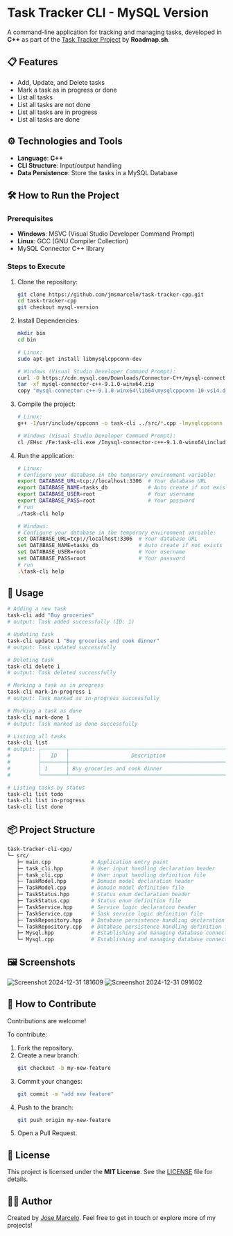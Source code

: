# Task Tracker CLI - MySQL Version

A command-line application for tracking and managing tasks, developed in **C++** as part of the [Task Tracker Project](https://roadmap.sh/projects/task-tracker) by **Roadmap.sh**.

## 📋 Features
- Add, Update, and Delete tasks
- Mark a task as in progress or done
- List all tasks
- List all tasks are not done
- List all tasks are in progress
- List all tasks are done

## ⚙️ Technologies and Tools

- **Language**: **C++**
- **CLI Structure**: Input/output handling
- **Data Persistence**: Store the tasks in a MySQL Database

## 🛠️ How to Run the Project

### Prerequisites

  - **Windows**: MSVC (Visual Studio Developer Command Prompt)
  - **Linux**: GCC (GNU Compiler Collection)
  - MySQL Connector C++ library

### Steps to Execute

1. Clone the repository:
   ```bash
   git clone https://github.com/jmsmarcelo/task-tracker-cpp.git
   cd task-tracker-cpp
   git checkout mysql-version
   ```
2. Install Dependencies:
   ```bash
   mkdir bin
   cd bin
   
   # Linux:
   sudo apt-get install libmysqlcppconn-dev

   # Windows (Visual Studio Developer Command Prompt):
   curl -O https://cdn.mysql.com/Downloads/Connector-C++/mysql-connector-c++-9.1.0-winx64.zip
   tar -xf mysql-connector-c++-9.1.0-winx64.zip
   copy "mysql-connector-c++-9.1.0-winx64\lib64\mysqlcppconn-10-vs14.dll"
   ```
3. Compile the project:
   ```bash
   # Linux:
   g++ -I/usr/include/cppconn -o task-cli ../src/*.cpp -lmysqlcppconn

   # Windows (Visual Studio Developer Command Prompt):
   cl /EHsc /Fe:task-cli.exe /Imysql-connector-c++-9.1.0-winx64\include\jdbc ..\src\*.cpp mysql-connector-c++-9.1.0-winx64\lib64\vs14\mysqlcppconn.lib
   ```
4. Run the application:
   ```bash
   # Linux:
   # Configure your database in the temporary environment variable:
   export DATABASE_URL=tcp://localhost:3306  # Your database URL
   export DATABASE_NAME=tasks_db             # Auto create if not exists
   export DATABASE_USER=root                 # Your username
   export DATABASE_PASS=root                 # Your password
   # run
   ./task-cli help

   # Windows:
   # Configure your database in the temporary environment variable:
   set DATABASE_URL=tcp://localhost:3306  # Your database URL
   set DATABASE_NAME=tasks_db             # Auto create if not exists
   set DATABASE_USER=root                 # Your username
   set DATABASE_PASS=root                 # Your password
   # run
   .\task-cli help
   ```

## 📌 Usage
```bash
# Adding a new task
task-cli add "Buy groceries"
# output: Task added successfully (ID: 1)

# Updating task
task-cli update 1 "Buy groceries and cook dinner"
# output: Task updated successfully

# Deleting task
task-cli delete 1
# output: Task deleted successfully

# Marking a task as in progress
task-cli mark-in-progress 1
# output: Task marked as in-progress successfully

# Marking a task as done
task-cli mark-done 1
# output: Task marked as done successfully

# Listing all tasks
task-cli list
# output: ┌────────┬────────────────────────────────────────────────────┬─────────────┬─────────────────────┬─────────────────────┐
#         │   ID   │                    Description                     │    Status   │     Created At      │     Updated At      │
#         ├────────┼────────────────────────────────────────────────────┼─────────────┼─────────────────────┼─────────────────────┤
#         │ 1      │ Buy groceries and cook dinner                      │ todo        │ 2024-12-31 09:14:19 │ 2024-12-31 09:24:32 │
#         └────────┴────────────────────────────────────────────────────┴─────────────┴─────────────────────┴─────────────────────┘

# Listing tasks by status
task-cli list todo
task-cli list in-progress
task-cli list done
```

## 📦 Project Structure
```bash
task-tracker-cli-cpp/
└─ src/
   ├─ main.cpp             # Application entry point
   ├─ task_cli.hpp         # User input handling declaration header
   ├─ task_cli.cpp         # User input handling definition file
   ├─ TaskModel.hpp        # Domain model declaration header
   ├─ TaskModel.cpp        # Domain model definition file
   ├─ TaskStatus.hpp       # Status enum declaration header
   ├─ TaskStatus.cpp       # Status enum definition file
   ├─ TaskService.hpp      # Service logic declaration header
   ├─ TaskService.cpp      # Sask service logic definition file
   ├─ TaskRepository.hpp   # Database persistence handling declaration header
   └─ TaskRepository.cpp   # Database persistence handling definition file
   ├─ Mysql.hpp            # Establishing and managing database connections declaration header
   └─ Mysql.cpp            # Establishing and managing database connections definition file
```
## 🖼️ Screenshots
![Screenshot 2024-12-31 181609](https://github.com/user-attachments/assets/f274169f-12d0-47f7-aec7-b496013f8205)
![Screenshot 2024-12-31 091602](https://github.com/user-attachments/assets/f1603f2a-cb3a-4bb1-96b7-ea62f66df482)

## 📖 How to Contribute

Contributions are welcome!

To contribute:
1. Fork the repository.
2. Create a new branch:
   ```bash
   git checkout -b my-new-feature
   ```
3. Commit your changes:
   ```bash
   git commit -m "add new feature"
   ```
4. Push to the branch:
   ```bash
   git push origin my-new-feature
   ```
5. Open a Pull Request.

## 📜 License
This project is licensed under the **MIT License**. See the [LICENSE](https://github.com/jmsmarcelo/task-tracker-cli-cpp/blob/main/LICENSE) file for details.

## 🙋‍♂️ Author
Created by [Jose Marcelo](https://jmsmarcelo.github.io/). Feel free to get in touch or explore more of my projects!
